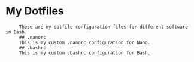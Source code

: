  # My Dotfiles
         These are my dotfile configuration files for different software in Bash.
         ## .nanorc
         This is my custom .nanorc configuration for Nano.
         ## .bashrc
         This is my custom .bashrc configuration for Bash.
